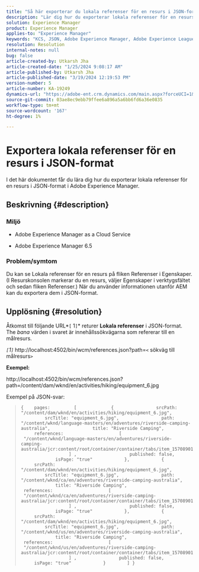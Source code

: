 ```yaml
---
title: "Så här exporterar du lokala referenser för en resurs i JSON-format"
description: "Lär dig hur du exporterar lokala referenser för en resurs i JSON-format i Adobe Experience Manager"
solution: Experience Manager
product: Experience Manager
applies-to: "Experience Manager"
keywords: "KCS, JSON, Adobe Experience Manager, Adobe Experience League, Properties, AEM"
resolution: Resolution
internal-notes: null
bug: false
article-created-by: Utkarsh Jha
article-created-date: "1/25/2024 9:08:17 AM"
article-published-by: Utkarsh Jha
article-published-date: "3/19/2024 12:19:53 PM"
version-number: 5
article-number: KA-19249
dynamics-url: "https://adobe-ent.crm.dynamics.com/main.aspx?forceUCI=1&pagetype=entityrecord&etn=knowledgearticle&id=4ccfb441-61bb-ee11-a569-6045bd006b3d"
source-git-commit: 03ae8ec9ebb79ffee6a896a5a6bb6fd6a36e0835
workflow-type: tm+mt
source-wordcount: '167'
ht-degree: 1%

---
```


# Exportera lokala referenser för en resurs i JSON-format


I det här dokumentet får du lära dig hur du exporterar lokala referenser för en resurs i JSON-format i Adobe Experience Manager.

## Beskrivning {#description}


### <b>Miljö</b>

- Adobe Experience Manager as a Cloud Service


- Adobe Experience Manager 6.5


### <b>Problem/symtom</b>

Du kan se Lokala referenser för en resurs på fliken Referenser i Egenskaper. (I Resurskonsolen markerar du en resurs, väljer Egenskaper i verktygsfältet och sedan fliken Referenser.) När du använder informationen utanför AEM kan du exportera dem i JSON-format.


## Upplösning {#resolution}


Åtkomst till följande URL*`[` 1`]`* returer <b>Lokala referenser</b> i JSON-format. The *bana* värden i svaret är innehållssökvägarna som refererar till en målresurs.

*`[`1`]`<b>* </b>http://localhost:4502/bin/wcm/references.json?path=`<` sökväg till målresurs`>`



<b>Exempel:</b>

http://localhost:4502/bin/wcm/references.json?path=/content/dam/wknd/en/activities/hiking/equipment_6.jpg

Exempel på JSON-svar:


> ```
> {    pages:         [             {                srcPath: "/content/dam/wknd/en/activities/hiking/equipment_6.jpg",                srcTitle: "equipment_6.jpg",                path: "/content/wknd/language-masters/en/adventures/riverside-camping-australia",                title: "Riverside Camping",                references:                     [                         "/content/wknd/language-masters/en/adventures/riverside-camping-australia/jcr:content/root/container/container/tabs/item_1570890147607/par0/image/fileReference"                    ] ,                    published: false,                    isPage: "true"            },            {                srcPath: "/content/dam/wknd/en/activities/hiking/equipment_6.jpg",                srcTitle: "equipment_6.jpg",                path: "/content/wknd/ca/en/adventures/riverside-camping-australia",                title: "Riverside Camping",                references:                     [                         "/content/wknd/ca/en/adventures/riverside-camping-australia/jcr:content/root/container/container/tabs/item_1570890147607/par0/image/fileReference"                    ] ,                    published: false,                    isPage: "true"            },            {                srcPath: "/content/dam/wknd/en/activities/hiking/equipment_6.jpg",                srcTitle: "equipment_6.jpg",                path: "/content/wknd/us/en/adventures/riverside-camping-australia",                title: "Riverside Camping",                references:                     [                         "/content/wknd/us/en/adventures/riverside-camping-australia/jcr:content/root/container/container/tabs/item_1570890147607/par0/image/fileReference"                    ] ,                published: false,                isPage: "true"            }        ] }
> ```

